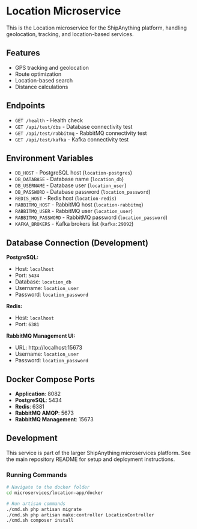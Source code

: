# Location Microservice

This is the Location microservice for the ShipAnything platform, handling geolocation, tracking, and location-based services.

## Features

-   GPS tracking and geolocation
-   Route optimization
-   Location-based search
-   Distance calculations

## Endpoints

-   `GET /health` - Health check
-   `GET /api/test/dbs` - Database connectivity test
-   `GET /api/test/rabbitmq` - RabbitMQ connectivity test
-   `GET /api/test/kafka` - Kafka connectivity test

## Environment Variables

-   `DB_HOST` - PostgreSQL host (`location-postgres`)
-   `DB_DATABASE` - Database name (`location_db`)
-   `DB_USERNAME` - Database user (`location_user`)
-   `DB_PASSWORD` - Database password (`location_password`)
-   `REDIS_HOST` - Redis host (`location-redis`)
-   `RABBITMQ_HOST` - RabbitMQ host (`location-rabbitmq`)
-   `RABBITMQ_USER` - RabbitMQ user (`location_user`)
-   `RABBITMQ_PASSWORD` - RabbitMQ password (`location_password`)
-   `KAFKA_BROKERS` - Kafka brokers list (`kafka:29092`)

## Database Connection (Development)

**PostgreSQL:**

-   Host: `localhost`
-   Port: `5434`
-   Database: `location_db`
-   Username: `location_user`
-   Password: `location_password`

**Redis:**

-   Host: `localhost`
-   Port: `6381`

**RabbitMQ Management UI:**

-   URL: http://localhost:15673
-   Username: `location_user`
-   Password: `location_password`

## Docker Compose Ports

-   **Application**: 8082
-   **PostgreSQL**: 5434
-   **Redis**: 6381
-   **RabbitMQ AMQP**: 5673
-   **RabbitMQ Management**: 15673

## Development

This service is part of the larger ShipAnything microservices platform. See the main repository README for setup and deployment instructions.

### Running Commands

```bash
# Navigate to the docker folder
cd microservices/location-app/docker

# Run artisan commands
./cmd.sh php artisan migrate
./cmd.sh php artisan make:controller LocationController
./cmd.sh composer install
```
